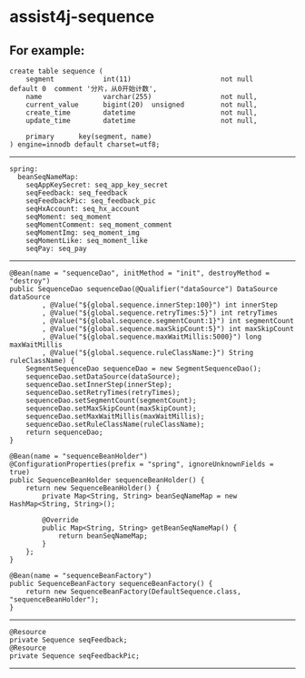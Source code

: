 # assist4j-sequence

For example:
------------------------------------------------------------------------------------------------------------------
	create table sequence (
		segment            int(11)                      not null      default 0  comment '分片，从0开始计数',
		name               varchar(255)                 not null,
		current_value      bigint(20)  unsigned         not null,
		create_time        datetime                     not null,
		update_time        datetime                     not null,
	
		primary      key(segment, name)
	) engine=innodb default charset=utf8;
------------------------------------------------------------------------------------------------------------------
	spring:
	  beanSeqNameMap:
	    seqAppKeySecret: seq_app_key_secret
	    seqFeedback: seq_feedback
	    seqFeedbackPic: seq_feedback_pic
	    seqHxAccount: seq_hx_account
	    seqMoment: seq_moment
	    seqMomentComment: seq_moment_comment
	    seqMomentImg: seq_moment_img
	    seqMomentLike: seq_moment_like
	    seqPay: seq_pay
------------------------------------------------------------------------------------------------------------------
	@Bean(name = "sequenceDao", initMethod = "init", destroyMethod = "destroy")
	public SequenceDao sequenceDao(@Qualifier("dataSource") DataSource dataSource
			, @Value("${global.sequence.innerStep:100}") int innerStep
			, @Value("${global.sequence.retryTimes:5}") int retryTimes
			, @Value("${global.sequence.segmentCount:1}") int segmentCount
			, @Value("${global.sequence.maxSkipCount:5}") int maxSkipCount
			, @Value("${global.sequence.maxWaitMillis:5000}") long maxWaitMillis
			, @Value("${global.sequence.ruleClassName:}") String ruleClassName) {
		SegmentSequenceDao sequenceDao = new SegmentSequenceDao();
		sequenceDao.setDataSource(dataSource);
		sequenceDao.setInnerStep(innerStep);
		sequenceDao.setRetryTimes(retryTimes);
		sequenceDao.setSegmentCount(segmentCount);
		sequenceDao.setMaxSkipCount(maxSkipCount);
		sequenceDao.setMaxWaitMillis(maxWaitMillis);
		sequenceDao.setRuleClassName(ruleClassName);
		return sequenceDao;
	}

	@Bean(name = "sequenceBeanHolder")
    @ConfigurationProperties(prefix = "spring", ignoreUnknownFields = true)
    public SequenceBeanHolder sequenceBeanHolder() {
        return new SequenceBeanHolder() {
            private Map<String, String> beanSeqNameMap = new HashMap<String, String>();
            
            @Override
            public Map<String, String> getBeanSeqNameMap() {
                return beanSeqNameMap;
            }
        };
    }

	@Bean(name = "sequenceBeanFactory")
	public SequenceBeanFactory sequenceBeanFactory() {
		return new SequenceBeanFactory(DefaultSequence.class, "sequenceBeanHolder");
	}
------------------------------------------------------------------------------------------------------------------
	@Resource
	private Sequence seqFeedback;
	@Resource
	private Sequence seqFeedbackPic;
------------------------------------------------------------------------------------------------------------------


